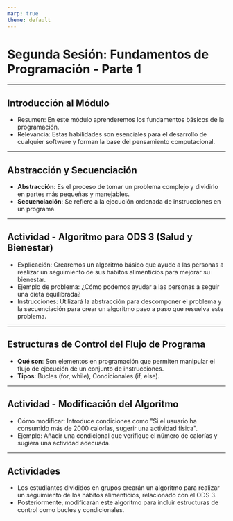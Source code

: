 ```yaml
---
marp: true
theme: default
---
```


# Segunda Sesión: Fundamentos de Programación - Parte 1

---

## Introducción al Módulo

- Resumen: En este módulo aprenderemos los fundamentos básicos de la programación.
- Relevancia: Estas habilidades son esenciales para el desarrollo de cualquier software y forman la base del pensamiento computacional.

---

## Abstracción y Secuenciación

- **Abstracción**: Es el proceso de tomar un problema complejo y dividirlo en partes más pequeñas y manejables.
- **Secuenciación**: Se refiere a la ejecución ordenada de instrucciones en un programa.

---

## Actividad - Algoritmo para ODS 3 (Salud y Bienestar)

- Explicación: Crearemos un algoritmo básico que ayude a las personas a realizar un seguimiento de sus hábitos alimenticios para mejorar su bienestar.
- Ejemplo de problema: ¿Cómo podemos ayudar a las personas a seguir una dieta equilibrada?
- Instrucciones: Utilizará la abstracción para descomponer el problema y la secuenciación para crear un algoritmo paso a paso que resuelva este problema.

---

## Estructuras de Control del Flujo de Programa

- **Qué son**: Son elementos en programación que permiten manipular el flujo de ejecución de un conjunto de instrucciones.
- **Tipos**: Bucles (for, while), Condicionales (if, else).

---

## Actividad - Modificación del Algoritmo

- Cómo modificar: Introduce condiciones como "Si el usuario ha consumido más de 2000 calorías, sugerir una actividad física".
- Ejemplo: Añadir una condicional que verifique el número de calorías y sugiera una actividad adecuada.

---

## Actividades

- Los estudiantes divididos en grupos crearán un algoritmo para realizar un seguimiento de los hábitos alimenticios, relacionado con el ODS 3.
- Posteriormente, modificarán este algoritmo para incluir estructuras de control como bucles y condicionales.
